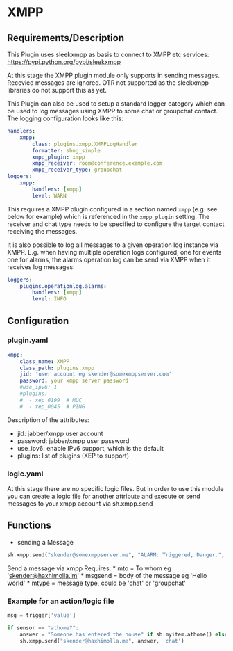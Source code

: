 # XMPP

## Requirements/Description

This Plugin uses sleekxmpp as basis to connect to XMPP etc services: https://pypi.python.org/pypi/sleekxmpp

At this stage the XMPP plugin module only supports in sending messages. Recevied messages are ignored. OTR not supported
as the sleekxmpp libraries do not support this as yet.

This Plugin can also be used to setup a standard logger category which
can be used to log messages using XMPP to some chat or groupchat contact.
The logging configuration looks like this:

```yaml
handlers:
    xmpp:
        class: plugins.xmpp.XMPPLogHandler
        formatter: shng_simple
        xmpp_plugin: xmpp
        xmpp_receiver: room@conference.example.com
        xmpp_receiver_type: groupchat
loggers:
    xmpp:
        handlers: [xmpp]
        level: WARN
```

This requires a XMPP plugin configured in a section named `xmpp` (e.g.
see below for example) which is referenced in the `xmpp_plugin` setting.
The receiver and chat type needs to be specified to configure the target
contact receiving the messages.

It is also possible to log all messages to a given operation log instance
via XMPP. E.g. when having multiple operation logs configured, one for events
one for alarms, the alarms operation log can be send via XMPP when it
receives log messages:

```yaml
loggers:
    plugins.operationlog.alarms:
        handlers: [xmpp]
        level: INFO
```


## Configuration

### plugin.yaml

```yaml
xmpp:
    class_name: XMPP
    class_path: plugins.xmpp
    jid: 'user account eg skender@somexmppserver.com'
    password: your xmpp server password
    #use_ipv6: 1
    #plugins:
    #  - xep_0199  # MUC
    #  - xep_0045  # PING
```

Description of the attributes:

* jid: jabber/xmpp user account
* password: jabber/xmpp user password
* use_ipv6: enable IPv6 support, which is the default
* plugins: list of plugins (XEP to support)

### logic.yaml
At this stage there are no specific logic files. But in order to use this module you can create a logic file for another attribute and execute
or send messages to your xmpp account via sh.xmpp.send

## Functions
* sending a Message

```python
sh.xmpp.send("skender@somexmppserver.me", "ALARM: Triggered, Danger.", 'chat')
```

Send a message via xmpp
Requires:
        * mto = To whom eg 'skender@haxhimolla.im'
        * msgsend = body of the message eg 'Hello world'
        * mtype = message type, could be 'chat' or 'groupchat'


### Example for an action/logic file

```python
msg = trigger['value']

if sensor == "athome?":
    answer = "Someone has entered the house" if sh.myitem.athome() else "All secure"
    sh.xmpp.send("skender@haxhimolla.me", answer, 'chat')
```
